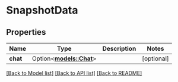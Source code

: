 # SnapshotData

## Properties

Name | Type | Description | Notes
------------ | ------------- | ------------- | -------------
**chat** | Option<[**models::Chat**](Chat.md)> |  | [optional]

[[Back to Model list]](../README.md#documentation-for-models) [[Back to API list]](../README.md#documentation-for-api-endpoints) [[Back to README]](../README.md)


